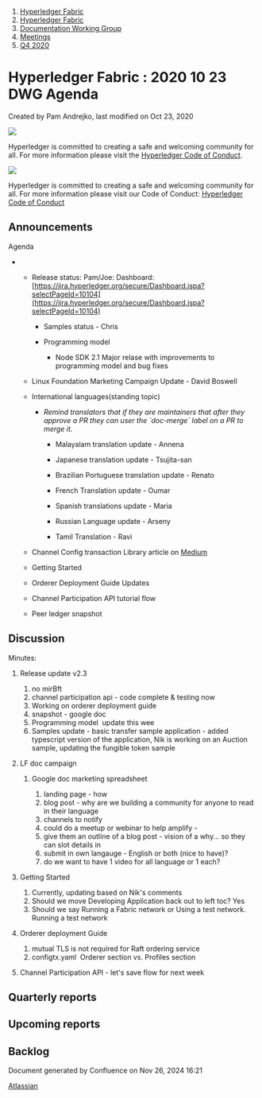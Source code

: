 1. [Hyperledger Fabric](index.html)
2. [Hyperledger Fabric](Hyperledger-Fabric_22839309.html)
3. [Documentation Working Group](Documentation-Working-Group_22839782.html)
4. [Meetings](Meetings_22839778.html)
5. [Q4 2020](Q4-2020_22842281.html)

# Hyperledger Fabric : 2020 10 23 DWG Agenda

Created by Pam Andrejko, last modified on Oct 23, 2020

![](https://wiki.hyperledger.org/download/attachments/2392771/welcome.png?version=2&modificationDate=1572450107000&api=v2)

Hyperledger is committed to creating a safe and welcoming community for all. For more information please visit the [Hyperledger Code of Conduct](https://lf-hyperledger.atlassian.net/wiki/spaces/HYP/pages/19595281/Hyperledger+Code+of+Conduct).

![](https://wiki.hyperledger.org/download/attachments/29034696/Antitrustnotice.png?version=1&modificationDate=1581695654000&api=v2)

Hyperledger is committed to creating a safe and welcoming community for all. For more information please visit our Code of Conduct: [Hyperledger Code of Conduct](https://lf-hyperledger.atlassian.net/wiki/spaces/HYP/pages/19595281/Hyperledger+Code+of+Conduct)

## Announcements

Agenda

- - Release status: Pam/Joe: Dashboard: [https://jira.hyperledger.org/secure/Dashboard.jspa?selectPageId=10104](https://jira.hyperledger.org/secure/Dashboard.jspa?selectPageId=10104)
    
    - Samples status - Chris
    - Programming model
      
      - Node SDK 2.1 Major relase with improvements to programming model and bug fixes
  - Linux Foundation Marketing Campaign Update - David Boswell
  - International languages(standing topic)
    
    - *Remind translators that if they are maintainers that after they approve a PR they can user the \`doc-merge\` label on a PR to merge it.*
      
      - Malayalam translation update - Annena
      - Japanese translation update - Tsujita-san
      - Brazilian Portuguese translation update - Renato
      - French Translation update - Oumar
      - Spanish translations update - Maria
      - Russian Language update - Arseny
        
      - Tamil Translation - Ravi
  - Channel Config transaction Library article on [Medium](https://medium.com/enterprise-blockchain-labs/leveraging-the-hyperledger-fabric-config-library-for-channel-configuration-updates-7642e6d9eef9)
  - Getting Started
  - Orderer Deployment Guide Updates
  - Channel Participation API tutorial flow
  - Peer ledger snapshot

## Discussion

Minutes:

1. Release update v2.3
   
   1. no mirBft
   2. channel participation api - code complete &amp; testing now
   3. Working on orderer deployment guide
   4. snapshot - google doc
   5. Programming model  update this wee
   6. Samples update - basic transfer sample application - added typescript version of the application, Nik is working on an Auction sample, updating the fungible token sample
2. LF doc campaign
   
   1. Google doc marketing spreadsheet
      
      1. landing page - how
      2. blog post - why are we building a community for anyone to read in their language
      3. channels to notify
      4. could do a meetup or webinar to help amplify -
      5. give them an outline of a blog post - vision of a why... so they can slot details in
      6. submit in own langauge - English or both (nice to have)?
      7. do we want to have 1 video for all language or 1 each?
3. Getting Started
   
   1. Currently, updating based on Nik's comments
   2. Should we move Developing Application back out to left toc? Yes
   3. Should we say Running a Fabric network or Using a test network. Running a test network
4. Orderer deployment Guide
   
   1. mutual TLS is not required for Raft ordering service
   2. configtx.yaml  Orderer section vs. Profiles section
5. Channel Participation API - let's save flow for next week

## Quarterly reports

## Upcoming reports

## Backlog

Document generated by Confluence on Nov 26, 2024 16:21

[Atlassian](http://www.atlassian.com/)

